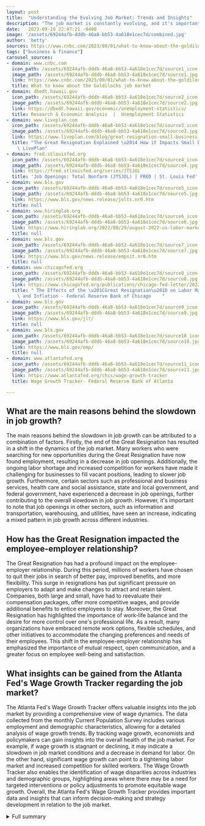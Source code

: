 ```yaml
---
layout: post
title:  "Understanding the Evolving Job Market: Trends and Insights"
description: "The job market is constantly evolving, and it's important to stay updated on the latest trends and insights. From slowing job growth to the impact of the Great Resignation, these events provide valuable information for job seekers, economists, and businesses. By understanding the dynamics of the job market, we can make informed decisions and adapt to the changing landscape."
date:   2023-09-10 22:47:21 -0400
image: '/assets/69244afb-dddb-46a8-bb53-4a618e1cec7d/combined.jpg'
author: 'betty'
sources: https://www.cnbc.com/2023/09/01/what-to-know-about-the-goldilocks-job-market.html https://www.bls.gov/news.release/jolts.nr0.htm https://www.hiringlab.org/2022/08/29/august-2022-us-labor-market-update/ https://dbedt.hawaii.gov/economic/unemployment-statistics/ https://www.bls.gov/news.release/empsit.nr0.htm https://www.chicagofed.org/publications/chicago-fed-letter/2022/465 https://www.liveplan.com/blog/great-resignation-small-business-impact/ https://fred.stlouisfed.org/series/JTSJOL https://www.bls.gov/jlt/ https://www.bls.gov/emp/ https://www.atlantafed.org/chcs/wage-growth-tracker
tags: ["business & finance"]
carousel_sources:
- domain: www.cnbc.com
  icon_path: /assets/69244afb-dddb-46a8-bb53-4a618e1cec7d/source1_icon.jpg
  image_path: /assets/69244afb-dddb-46a8-bb53-4a618e1cec7d/source1.jpg
  link: https://www.cnbc.com/2023/09/01/what-to-know-about-the-goldilocks-job-market.html
  title: What to know about the Goldilocks job market
- domain: dbedt.hawaii.gov
  icon_path: /assets/69244afb-dddb-46a8-bb53-4a618e1cec7d/source2_icon.jpg
  image_path: /assets/69244afb-dddb-46a8-bb53-4a618e1cec7d/source2.jpg
  link: https://dbedt.hawaii.gov/economic/unemployment-statistics/
  title: Research & Economic Analysis  |  Unemployment Statistics
- domain: www.liveplan.com
  icon_path: /assets/69244afb-dddb-46a8-bb53-4a618e1cec7d/source3_icon.jpg
  image_path: /assets/69244afb-dddb-46a8-bb53-4a618e1cec7d/source3.jpg
  link: https://www.liveplan.com/blog/great-resignation-small-business-impact/
  title: "The Great Resignation Explained \u2014 How it Impacts Small Businesses -\
    \ LivePlan"
- domain: fred.stlouisfed.org
  icon_path: /assets/69244afb-dddb-46a8-bb53-4a618e1cec7d/source4_icon.jpg
  image_path: /assets/69244afb-dddb-46a8-bb53-4a618e1cec7d/source4.jpg
  link: https://fred.stlouisfed.org/series/JTSJOL
  title: 'Job Openings: Total Nonfarm (JTSJOL) | FRED | St. Louis Fed'
- domain: www.bls.gov
  icon_path: /assets/69244afb-dddb-46a8-bb53-4a618e1cec7d/source5_icon.jpg
  image_path: /assets/69244afb-dddb-46a8-bb53-4a618e1cec7d/source5.jpg
  link: https://www.bls.gov/news.release/jolts.nr0.htm
  title: null
- domain: www.hiringlab.org
  icon_path: /assets/69244afb-dddb-46a8-bb53-4a618e1cec7d/source6_icon.jpg
  image_path: /assets/69244afb-dddb-46a8-bb53-4a618e1cec7d/source6.jpg
  link: https://www.hiringlab.org/2022/08/29/august-2022-us-labor-market-update/
  title: null
- domain: www.bls.gov
  icon_path: /assets/69244afb-dddb-46a8-bb53-4a618e1cec7d/source7_icon.jpg
  image_path: /assets/69244afb-dddb-46a8-bb53-4a618e1cec7d/source7.jpg
  link: https://www.bls.gov/news.release/empsit.nr0.htm
  title: null
- domain: www.chicagofed.org
  icon_path: /assets/69244afb-dddb-46a8-bb53-4a618e1cec7d/source8_icon.jpg
  image_path: /assets/69244afb-dddb-46a8-bb53-4a618e1cec7d/source8.jpg
  link: https://www.chicagofed.org/publications/chicago-fed-letter/2022/465
  title: " The Effects of the \u201CGreat Resignation\u201D on Labor Market Slack\
    \ and Inflation - Federal Reserve Bank of Chicago    "
- domain: www.bls.gov
  icon_path: /assets/69244afb-dddb-46a8-bb53-4a618e1cec7d/source9_icon.jpg
  image_path: /assets/69244afb-dddb-46a8-bb53-4a618e1cec7d/source9.jpg
  link: https://www.bls.gov/jlt/
  title: null
- domain: www.bls.gov
  icon_path: /assets/69244afb-dddb-46a8-bb53-4a618e1cec7d/source10_icon.jpg
  image_path: /assets/69244afb-dddb-46a8-bb53-4a618e1cec7d/source10.jpg
  link: https://www.bls.gov/emp/
  title: null
- domain: www.atlantafed.org
  icon_path: /assets/69244afb-dddb-46a8-bb53-4a618e1cec7d/source11_icon.jpg
  image_path: /assets/69244afb-dddb-46a8-bb53-4a618e1cec7d/source11.jpg
  link: https://www.atlantafed.org/chcs/wage-growth-tracker
  title: Wage Growth Tracker- Federal Reserve Bank of Atlanta

---
```


## What are the main reasons behind the slowdown in job growth?
The main reasons behind the slowdown in job growth can be attributed to a combination of factors. Firstly, the end of the Great Resignation has resulted in a shift in the dynamics of the job market. Many workers who were searching for new opportunities during the Great Resignation have now found employment, resulting in a decrease in job openings. Additionally, the ongoing labor shortage and increased competition for workers have made it challenging for businesses to fill vacant positions, leading to slower job growth. Furthermore, certain sectors such as professional and business services, health care and social assistance, state and local government, and federal government, have experienced a decrease in job openings, further contributing to the overall slowdown in job growth. However, it's important to note that job openings in other sectors, such as information and transportation, warehousing, and utilities, have seen an increase, indicating a mixed pattern in job growth across different industries.

## How has the Great Resignation impacted the employee-employer relationship?
The Great Resignation has had a profound impact on the employee-employer relationship. During this period, millions of workers have chosen to quit their jobs in search of better pay, improved benefits, and more flexibility. This surge in resignations has put significant pressure on employers to adapt and make changes to attract and retain talent. Companies, both large and small, have had to reevaluate their compensation packages, offer more competitive wages, and provide additional benefits to entice employees to stay. Moreover, the Great Resignation has highlighted the importance of work-life balance and the desire for more control over one's professional life. As a result, many organizations have embraced remote work options, flexible schedules, and other initiatives to accommodate the changing preferences and needs of their employees. This shift in the employee-employer relationship has emphasized the importance of mutual respect, open communication, and a greater focus on employee well-being and satisfaction.

## What insights can be gained from the Atlanta Fed's Wage Growth Tracker regarding the job market?
The Atlanta Fed's Wage Growth Tracker offers valuable insights into the job market by providing a comprehensive view of wage dynamics. The data collected from the monthly Current Population Survey includes various employment and demographic characteristics, allowing for a detailed analysis of wage growth trends. By tracking wage growth, economists and policymakers can gain insights into the overall health of the job market. For example, if wage growth is stagnant or declining, it may indicate a slowdown in job market conditions and a decrease in demand for labor. On the other hand, significant wage growth can point to a tightening labor market and increased competition for skilled workers. The Wage Growth Tracker also enables the identification of wage disparities across industries and demographic groups, highlighting areas where there may be a need for targeted interventions or policy adjustments to promote equitable wage growth. Overall, the Atlanta Fed's Wage Growth Tracker provides important data and insights that can inform decision-making and strategy development in relation to the job market.



<details>
  <summary>Full summary</summary>
<p>The job market is continuously evolving, and it's important for job seekers and economists to stay updated on the latest trends. In this article, we will explore the main events in the job market and how they impact the economy. We will also discuss the insights from extra sources that provide a comprehensive view of the current state of the job market.\n\n"
    +
    "Job growth is slowing, but the reasons behind this slowdown are not necessarily negative. Unemployment is up, but it's important to understand the context behind this change. The great resignation has come to an end, indicating a shift in the dynamics of the job market. However, job openings are rapidly approaching normal levels, which is a positive sign.\n\n"
    +
    "The number of job openings edged down to 8.8 million in July, but there were still 5.8 million hires and 5.5 million total separations. Within total separations, quits decreased, while layoffs and discharges remained relatively stable. Job openings decreased in certain sectors, such as professional and business services, health care and social assistance, state and local government, and federal government. On the other hand, job openings increased in information and transportation, warehousing, and utilities.\n\n"
    +
    "The share of searches for $20 wages has grown significantly, indicating a shift in job seekers' expectations. Wage gains and inflation play a role in this behavior. Despite some cooling, the US labor market remains hot, with job postings on Indeed well above their pre-pandemic baseline. However, postings are gradually pulling back, especially in remote sectors.\n\n"
    +
    "The labor force and unemployment rates have been closely monitored. Total nonfarm payroll employment increased in August, but the unemployment rate also rose. Employment continued to trend up in health care, leisure and hospitality, social assistance, and construction, while employment in transportation and warehousing declined. The number of unemployed persons increased, but the rates for different demographic groups showed little change.\n\n"
    +
    "Research has shown a positive relationship between job-to-job mobility and inflation, which has been observed during the Great Resignation. The surge in job searches while employed has contributed to raising inflation. This trend depends on various factors, including changes in the propensity of employed workers to search for new jobs.\n\n"
    +
    "The Great Resignation has had a significant impact on the employee-employer relationship. Millions of workers have quit their jobs, seeking higher pay, greater benefits, and more freedom. This trend has persisted and has resulted in changes for small businesses as well. Strategies to attract and retain employees have been crucial.\n\n"
    +
    "Total nonfarm job openings serve as a measure of tightness within job markets. The number of job openings may decline due to positions being filled or removed without filling. Job openings rates and separations rates have fluctuated in different states.\n\n"
    +
    "Lastly, the Atlanta Fed's Wage Growth Tracker provides valuable insights into the wage dynamics in the job market. The data is obtained from the monthly Current Population Survey and includes various employment and demographic characteristics. Understanding wage growth is essential for analyzing the overall health of the job market.\n\n"
    +
    "In conclusion, the job market is constantly evolving, and it's important to stay updated on the latest trends and insights. From slowing job growth to the impact of the Great Resignation, these events provide valuable information for job seekers, economists, and businesses. By understanding the dynamics of the job market, we can make informed decisions and adapt to the changing landscape.</p>
</details>
